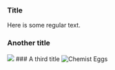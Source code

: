 ### Title
Here is some regular text.
### Another title
<img src="https://imgs.xkcd.com/comics/chemist_eggs.png">
### A third title
<img src="//imgs.xkcd.com/comics/chemist_eggs.png" title="Chemists actually find it simpler to define a general odor of rotten eggs as a baseline, and the LACK of rotten eggs as a distinct smell." alt="Chemist Eggs" srcset="//imgs.xkcd.com/comics/chemist_eggs_2x.png 2x" style="image-orientation:none">
